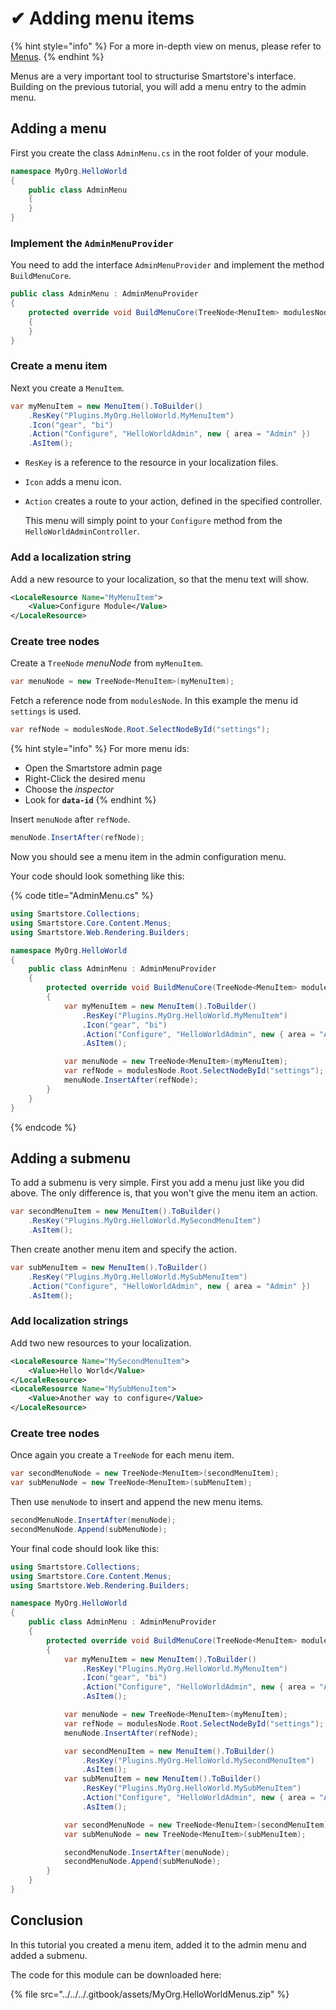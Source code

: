 # ✔ Adding menu items

{% hint style="info" %}
For a more in-depth view on menus, please refer to [Menus](../../../framework/content/menus.md).
{% endhint %}

Menus are a very important tool to structurise Smartstore's interface. Building on the previous tutorial, you will add a menu entry to the admin menu.

## Adding a menu

First you create the class `AdminMenu.cs` in the root folder of your module.

```csharp
namespace MyOrg.HelloWorld
{
    public class AdminMenu
    {
    }
}
```

### Implement the `AdminMenuProvider`

You need to add the interface `AdminMenuProvider` and implement the method `BuildMenuCore`.

```csharp
public class AdminMenu : AdminMenuProvider
{
    protected override void BuildMenuCore(TreeNode<MenuItem> modulesNode)
    {
    }
}
```

### Create a menu item

Next you create a `MenuItem`.

```csharp
var myMenuItem = new MenuItem().ToBuilder()
    .ResKey("Plugins.MyOrg.HelloWorld.MyMenuItem")
    .Icon("gear", "bi")
    .Action("Configure", "HelloWorldAdmin", new { area = "Admin" })
    .AsItem();
```

* `ResKey` is a reference to the resource in your localization files.
* `Icon` adds a menu icon.
*   `Action` creates a route to your action, defined in the specified controller.

    This menu will simply point to your `Configure` method from the `HelloWorldAdminController`.

### Add a localization string

Add a new resource to your localization, so that the menu text will show.

```xml
<LocaleResource Name="MyMenuItem">
    <Value>Configure Module</Value>
</LocaleResource>
```

### Create tree nodes

Create a `TreeNode` _menuNode_ from `myMenuItem`.

```csharp
var menuNode = new TreeNode<MenuItem>(myMenuItem);
```

Fetch a reference node from `modulesNode`. In this example the menu id `settings` is used.

```csharp
var refNode = modulesNode.Root.SelectNodeById("settings");
```

{% hint style="info" %}
For more menu ids:

* Open the Smartstore admin page
* Right-Click the desired menu
* Choose the _inspector_
* Look for **`data-id`**
{% endhint %}

Insert `menuNode` after `refNode`.

```csharp
menuNode.InsertAfter(refNode);
```

Now you should see a menu item in the admin configuration menu.

Your code should look something like this:

{% code title="AdminMenu.cs" %}
```csharp
using Smartstore.Collections;
using Smartstore.Core.Content.Menus;
using Smartstore.Web.Rendering.Builders;

namespace MyOrg.HelloWorld
{
    public class AdminMenu : AdminMenuProvider
    {
        protected override void BuildMenuCore(TreeNode<MenuItem> modulesNode)
        {
            var myMenuItem = new MenuItem().ToBuilder()
                .ResKey("Plugins.MyOrg.HelloWorld.MyMenuItem")
                .Icon("gear", "bi")
                .Action("Configure", "HelloWorldAdmin", new { area = "Admin" })
                .AsItem();

            var menuNode = new TreeNode<MenuItem>(myMenuItem);
            var refNode = modulesNode.Root.SelectNodeById("settings");
            menuNode.InsertAfter(refNode);
        }
    }
}
```
{% endcode %}

## Adding a submenu

To add a submenu is very simple. First you add a menu just like you did above. The only difference is, that you won't give the menu item an action.

```csharp
var secondMenuItem = new MenuItem().ToBuilder()
    .ResKey("Plugins.MyOrg.HelloWorld.MySecondMenuItem")
    .AsItem();
```

Then create another menu item and specify the action.

```csharp
var subMenuItem = new MenuItem().ToBuilder()
    .ResKey("Plugins.MyOrg.HelloWorld.MySubMenuItem")
    .Action("Configure", "HelloWorldAdmin", new { area = "Admin" })
    .AsItem();
```

### Add localization strings

Add two new resources to your localization.

```xml
<LocaleResource Name="MySecondMenuItem">
    <Value>Hello World</Value>
</LocaleResource>
<LocaleResource Name="MySubMenuItem">
    <Value>Another way to configure</Value>
</LocaleResource>
```

### Create tree nodes

Once again you create a `TreeNode` for each menu item.

```csharp
var secondMenuNode = new TreeNode<MenuItem>(secondMenuItem);
var subMenuNode = new TreeNode<MenuItem>(subMenuItem);
```

Then use `menuNode` to insert and append the new menu items.

```csharp
secondMenuNode.InsertAfter(menuNode);
secondMenuNode.Append(subMenuNode);
```

Your final code should look like this:

```csharp
using Smartstore.Collections;
using Smartstore.Core.Content.Menus;
using Smartstore.Web.Rendering.Builders;

namespace MyOrg.HelloWorld
{
    public class AdminMenu : AdminMenuProvider
    {
        protected override void BuildMenuCore(TreeNode<MenuItem> modulesNode)
        {
            var myMenuItem = new MenuItem().ToBuilder()
                .ResKey("Plugins.MyOrg.HelloWorld.MyMenuItem")
                .Icon("gear", "bi")
                .Action("Configure", "HelloWorldAdmin", new { area = "Admin" })
                .AsItem();

            var menuNode = new TreeNode<MenuItem>(myMenuItem);
            var refNode = modulesNode.Root.SelectNodeById("settings");
            menuNode.InsertAfter(refNode);

            var secondMenuItem = new MenuItem().ToBuilder()
                .ResKey("Plugins.MyOrg.HelloWorld.MySecondMenuItem")
                .AsItem();
            var subMenuItem = new MenuItem().ToBuilder()
                .ResKey("Plugins.MyOrg.HelloWorld.MySubMenuItem")
                .Action("Configure", "HelloWorldAdmin", new { area = "Admin" })
                .AsItem();

            var secondMenuNode = new TreeNode<MenuItem>(secondMenuItem);
            var subMenuNode = new TreeNode<MenuItem>(subMenuItem);

            secondMenuNode.InsertAfter(menuNode);
            secondMenuNode.Append(subMenuNode);
        }
    }
}
```

## Conclusion

In this tutorial you created a menu item, added it to the admin menu and added a submenu.

The code for this module can be downloaded here:

{% file src="../../../.gitbook/assets/MyOrg.HelloWorldMenus.zip" %}

